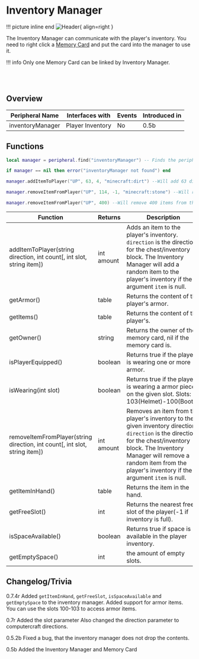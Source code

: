 # Inventory Manager

!!! picture inline end
    ![Header](https://srendi.de/wp-content/uploads/2021/04/Inventory-Manager.png){ align=right }

The Inventory Manager can communicate with the player's inventory. You need to right click a [Memory Card](https://docs.srendi.de/items/memory_card/) and put the card into the manager to use it.

!!! info
    Only one Memory Card can be linked by Inventory Manager.

<br><br>

## Overview

| Peripheral Name  | Interfaces with  | Events | Introduced in |
| ---------------- | ---------------- | ------ | ------------- |
| inventoryManager | Player Inventory | No     | 0.5b          |

## Functions

```lua
local manager = peripheral.find("inventoryManager") -- Finds the peripheral if one is connected

if manager == nil then error("inventoryManager not found") end

manager.addItemToPlayer("UP", 63, 4, "minecraft:dirt") --Will add 63 dirt to the players inventory from the chest above. 4 Is the slot

manager.removeItemFromPlayer("UP", 114, -1, "minecraft:stone") --Will remove 114 stone blocks from the players inventory to the chest above. -1 Says it will ignore the slot

manager.removeItemFromPlayer("UP", 400) --Will remove 400 items from the players inventory to the chest above
```

| Function                                                                | Returns    | Description                                                                                                                                                                                                                                                |
| ----------------------------------------------------------------------- | ---------- | -------------------------------------------- |
| addItemToPlayer(string direction, int count\[, int slot\, string item])      | int amount | Adds an item to the player's inventory. `direction` is the direction for the chest/inventory block. The Inventory Manager will add a random item to the player's inventory if the argument `item` is null.|
| getArmor()                                                              | table      | Returns the content of the player's armor. |
| getItems()                                                              | table      | Returns the content of the player's. |
| getOwner()                                                              | string     | Returns the owner of the memory card, nil if the memory card is. |
| isPlayerEquipped()                                                      | boolean    | Returns true if the player is wearing one or more armor. |
| isWearing(int slot)                                                     | boolean    | Returns true if the player is wearing a armor piece on the given slot. Slots: 103(Helmet)-100(Boots). |
| removeItemFromPlayer(string direction, int count\[, int slot\, string item]) | int amount | Removes an item from the player's inventory to the given inventory direction. `direction` is the direction for the chest/inventory block. The Inventory Manager will remove a random item from the player's inventory if the argument `item` is null. |
| getItemInHand()                                                         | table      | Returns the item in the hand. |
| getFreeSlot()                                                           | int        | Returns the nearest free slot of the player(-1 if inventory is full). |
| isSpaceAvailable()                                                      | boolean    | Returns true if space is available in the player inventory. |
| getEmptySpace()                                                         | int        | the amount of empty slots. |

## Changelog/Trivia

0.7.4r
Added `getItemInHand`, `getFreeSlot`, `isSpaceAvailable` and `getEmptySpace` to the inventory manager.
Added support for armor items. You can use the slots 100-103 to access armor items.

0.7r
Added the slot parameter
Also changed the direction parameter to computercraft directions.

0.5.2b
Fixed a bug, that the inventory manager does not drop the contents.

0.5b
Added the Inventory Manager and Memory Card
